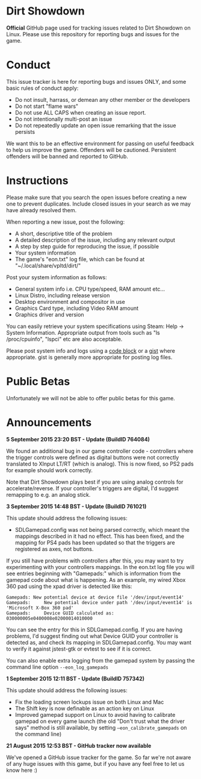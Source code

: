 # Dirt Showdown

**Official** GitHub page used for tracking issues related to Dirt Showdown on Linux.
Please use this repository for reporting bugs and issues for the game.

# Conduct

This issue tracker is here for reporting bugs and issues ONLY, and some basic rules of conduct apply:

* Do not insult, harrass, or demean any other member or the developers
* Do not start "flame wars"
* Do not use ALL CAPS when creating an issue report.
* Do not intentionally multi-post an issue
* Do not repeatedly update an open issue remarking that the issue persists

We want this to be an effective environment for passing on useful feedback to help us improve the game.
Offenders will be cautioned. Persistent offenders will be banned and reported to GitHub.

# Instructions

Please make sure that you search the open issues before creating a new one to prevent duplicates. Include closed issues in your search as we may have already resolved them.

When reporting a new issue, post the following:

  * A short, descriptive title of the problem
  * A detailed description of the issue, including any relevant output
  * A step by step guide for reproducing the issue, if possible
  * Your system information
  * The game's "eon.txt" log file, which can be found at "~/.local/share/vpltd/dirt/"

Post your system information as follows:

  * General system info i.e. CPU type/speed, RAM amount etc...
  * Linux Distro, including release version
  * Desktop environment and compositor in use
  * Graphics Card type, including Video RAM amount
  * Graphics driver and version

You can easily retrieve your system specifications using Steam: Help -> System Information. Appropriate output from tools such as "ls /proc/cpuinfo", "lspci" etc are also acceptable.

Please post system info and logs using a [code block](https://guides.github.com/features/mastering-markdown/) or a [gist](https://gist.github.com) where appropriate. gist is generally more appropriate for posting log files.

# Public Betas

Unfortunately we will not be able to offer public betas for this game.

# Announcements

**5 September 2015 23:20 BST - Update (BuildID 764084)**

We found an additional bug in our game controller code - controllers where the trigger controls were defined as digital buttons were not correctly translated to XInput LT/RT (which is analog). This is now fixed, so PS2 pads for example should work correctly.

Note that Dirt Showdown plays best if you are using analog controls for accelerate/reverse. If your controller's triggers are digital, I'd suggest remapping to e.g. an analog stick.

**3 September 2015 14:48 BST - Update (BuildID 761021)**

This update should address the following issues:
* SDLGamepad.config was not being parsed correctly, which meant the mappings described in it had no effect. This has been fixed, and the mapping for PS4 pads has been updated so that the triggers are registered as axes, not buttons.

If you still have problems with controllers after this, you may want to try experimenting with your controllers mappings. In the eon.txt log file you will see entries beginning with "Gamepads:" which is information from the gamepad code about what is happening. As an example, my wired Xbox 360 pad using the xpad driver is detected like this:

```
Gamepads: New potential device at device file '/dev/input/event14'
Gamepads:     New potential device under path '/dev/input/event14' is 'Microsoft X-Box 360 pad'
Gamepads:     Device GUID calculated as: 030000005e0400008e02000014010000
```

You can see the entry for this in SDLGamepad.config. If you are having problems, I'd suggest finding out what Device GUID your controller is detected as, and check its mapping in SDLGamepad.config. You may want to verify it against jstest-gtk or evtest to see if it is correct.

You can also enable extra logging from the gamepad system by passing the command line option ``--eon_log_gamepads``

**1 September 2015 12:11 BST - Update (BuildID 757342)**

This update should address the following issues:
* Fix the loading screen lockups issue on both Linux and Mac
* The Shift key is now definable as an action key on Linux
* Improved gamepad support on Linux to avoid having to calibrate gamepad on every game launch (the old "Don't trust what the driver says" method is still available, by setting ``—eon_calibrate_gamepads`` on the command line)

**21 August 2015 12:53 BST - GitHub tracker now available**

We've opened a GitHub issue tracker for the game. So far we're not aware of any huge issues with this game, but if you have any feel free to let us know here :)
